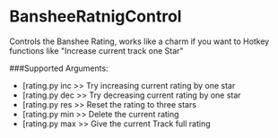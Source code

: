 BansheeRatnigControl
====================

Controls the Banshee Rating, works like a charm if you want to Hotkey functions like "Increase current track one Star"


###Supported Arguments:
* [rating.py inc >> Try increasing current rating by one star  
* [rating.py dec >> Try decreasing current rating by one star  
* [rating.py res >> Reset the rating to three stars
* [rating.py min >> Delete the current rating
* [rating.py max >> Give the current Track full rating

